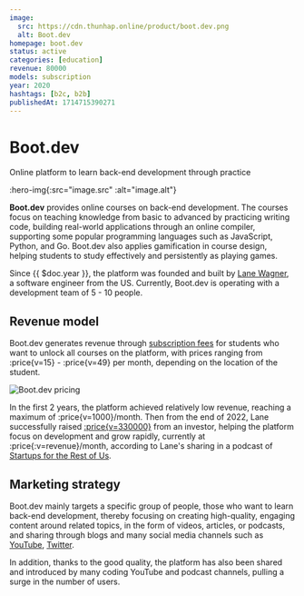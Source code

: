 ```yaml
---
image:
  src: https://cdn.thunhap.online/product/boot.dev.png
  alt: Boot.dev
homepage: boot.dev
status: active
categories: [education]
revenue: 80000
models: subscription
year: 2020
hashtags: [b2c, b2b]
publishedAt: 1714715390271
---
```


# Boot.dev

Online platform to learn back-end development through practice

:hero-img{:src="image.src" :alt="image.alt"}

__Boot.dev__ provides online courses on back-end development. The courses focus on teaching knowledge from basic to advanced by practicing writing code, building real-world applications through an online compiler, supporting some popular programming languages such as JavaScript, Python, and Go. Boot.dev also applies gamification in course design, helping students to study effectively and persistently as playing games.

Since {{ $doc.year }}, the platform was founded and built by [Lane Wagner](https://twitter.com/wagslane), a software engineer from the US. Currently, Boot.dev is operating with a development team of 5 - 10 people.

## Revenue model

Boot.dev generates revenue through [subscription fees](https://www.boot.dev/pricing) for students who want to unlock all courses on the platform, with prices ranging from :price{v=15} - :price{v=49} per month, depending on the location of the student.

![Boot.dev pricing](https://cdn.thunhap.online/product/boot.dev+pricing.png)

In the first 2 years, the platform achieved relatively low revenue, reaching a maximum of :price{v=1000}/month. Then from the end of 2022, Lane successfully raised [:price{v=330000}](https://www.indiehackers.com/product/boot-dev/profitable-at-last--NSJjE6jtyCGyzW2g5Ca) from an investor, helping the platform focus on development and grow rapidly, currently at :price{:v=revenue}/month, according to Lane's sharing in a podcast of [Startups for the Rest of Us](https://www.startupsfortherestofus.com/episodes/episode-688-growing-boot-dev-from-6k-to-110k-in-monthly-revenue-in-15-months).

## Marketing strategy

Boot.dev mainly targets a specific group of people, those who want to learn back-end development, thereby focusing on creating high-quality, engaging content around related topics, in the form of videos, articles, or podcasts, and sharing through blogs and many social media channels such as [YouTube](https://www.youtube.com/@bootdotdev), [Twitter](https://twitter.com/bootdotdev).

In addition, thanks to the good quality, the platform has also been shared and introduced by many coding YouTube and podcast channels, pulling a surge in the number of users.
